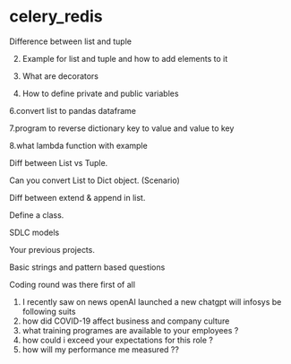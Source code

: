 # celery_redis

 Difference between list and tuple

2. Example for list and tuple and how to add elements to it

3. What are decorators


5. How to define private and public variables

6.convert list to pandas dataframe

7.program to reverse dictionary key to value and value to key

8.what lambda function with example



Diff between List vs Tuple.

Can you convert List to Dict object. (Scenario)

Diff between extend & append in list.

Define a class.

SDLC models

Your previous projects.

Basic strings and pattern based questions

Coding round was there first of all


1. I recently saw on news openAI launched a new chatgpt will infosys be following suits
1. how did COVID-19 affect business and company culture 
2. what training programes are available to your employees ?
3. how could i exceed your expectations for this role ?
4. how will my performance me measured ??

